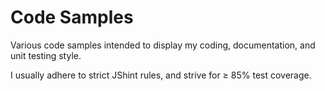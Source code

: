 Code Samples
============

Various code samples intended to display my coding, documentation, and unit testing style.

I usually adhere to strict JShint rules, and strive for ≥ 85% test coverage.
